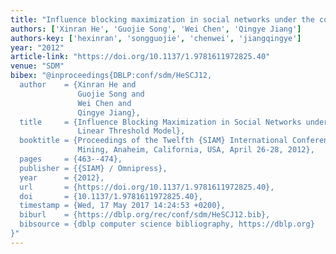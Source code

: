 ```yaml
---
title: "Influence blocking maximization in social networks under the competitive linear threshold model"
authors: ['Xinran He', 'Guojie Song', 'Wei Chen', 'Qingye Jiang']
authors-key: ['hexinran', 'songguojie', 'chenwei', 'jiangqingye']
year: "2012"
article-link: "https://doi.org/10.1137/1.9781611972825.40"
venue: "SDM"
bibex: "@inproceedings{DBLP:conf/sdm/HeSCJ12,
  author    = {Xinran He and
               Guojie Song and
               Wei Chen and
               Qingye Jiang},
  title     = {Influence Blocking Maximization in Social Networks under the Competitive
               Linear Threshold Model},
  booktitle = {Proceedings of the Twelfth {SIAM} International Conference on Data
               Mining, Anaheim, California, USA, April 26-28, 2012},
  pages     = {463--474},
  publisher = {{SIAM} / Omnipress},
  year      = {2012},
  url       = {https://doi.org/10.1137/1.9781611972825.40},
  doi       = {10.1137/1.9781611972825.40},
  timestamp = {Wed, 17 May 2017 14:24:53 +0200},
  biburl    = {https://dblp.org/rec/conf/sdm/HeSCJ12.bib},
  bibsource = {dblp computer science bibliography, https://dblp.org}
}"
---
```

